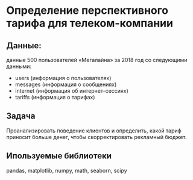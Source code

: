 # Определение перспективного тарифа для телеком-компании

## Данные:
данные 500 пользователей «Мегалайна» за 2018 год со следующими данными:

* users (информация о пользователях)
* messages (информация о сообщениях)
* internet (информация об интернет-сессиях)
* tariffs (информация о тарифах)

## Задача
Проанализировать поведение клиентов и определить, какой тариф приносит больше денег, чтобы скорректировать рекламный бюджет.

## Ипользуемые библиотеки
pandas, matplotlib, numpy, math, seaborn, scipy
